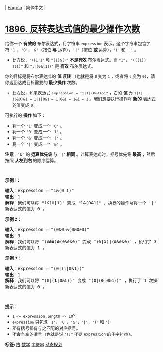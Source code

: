 | [English](README_EN.md) | 简体中文 |

# [1896. 反转表达式值的最少操作次数](https://leetcode.cn/problems/minimum-cost-to-change-the-final-value-of-expression)
<p>给你一个 <strong>有效的</strong> 布尔表达式，用字符串 <code>expression</code> 表示。这个字符串包含字符 <code>'1'</code>，<code>'0'</code>，<code>'&amp;'</code>（按位 <strong>与</strong> 运算），<code>'|'</code>（按位 <strong>或</strong> 运算），<code>'('</code> 和 <code>')'</code> 。</p>

<ul>
	<li>比方说，<code>"()1|1"</code> 和 <code>"(1)&amp;()"</code> <strong>不是有效</strong> 布尔表达式。而 <code>"1"</code>， <code>"(((1))|(0))"</code> 和 <code>"1|(0&amp;(1))"</code> 是 <strong>有效</strong> 布尔表达式。</li>
</ul>

<p>你的目标是将布尔表达式的 <strong>值</strong> <strong>反转 </strong>（也就是将 <code>0</code> 变为 <code>1</code> ，或者将 <code>1</code> 变为 <code>0</code>），请你返回达成目标需要的 <strong>最少操作</strong> 次数。</p>

<ul>
	<li>比方说，如果表达式 <code>expression = "1|1|(0&amp;0)&amp;1"</code> ，它的 <strong>值</strong> 为 <code>1|1|(0&amp;0)&amp;1 = 1|1|0&amp;1 = 1|0&amp;1 = 1&amp;1 = 1</code> 。我们想要执行操作将 <strong>新的</strong> 表达式的值变成 <code>0</code> 。</li>
</ul>

<p>可执行的 <strong>操作</strong> 如下：</p>

<ul>
	<li>将一个 <code>'1'</code> 变成一个 <code>'0'</code> 。</li>
	<li>将一个 <code>'0'</code> 变成一个 <code>'1'</code> 。</li>
	<li>将一个 <code>'&amp;'</code> 变成一个 <code>'|'</code> 。</li>
	<li>将一个 <code>'|'</code> 变成一个 <code>'&amp;'</code> 。</li>
</ul>

<p><strong>注意：</strong><code>'&amp;'</code> 的 <strong>运算优先级</strong> 与 <code>'|'</code> <strong>相同</strong> 。计算表达式时，括号优先级 <strong>最高</strong> ，然后按照 <strong>从左到右</strong> 的顺序运算。</p>

<p> </p>

<p><strong>示例 1：</strong></p>

<pre><b>输入：</b>expression = "1&amp;(0|1)"
<b>输出：</b>1
<b>解释：</b>我们可以将 "1&amp;(0<strong>|</strong>1)" 变成 "1&amp;(0<strong>&amp;</strong>1)" ，执行的操作为将一个 '|' 变成一个 '&amp;' ，执行了 1 次操作。
新表达式的值为 0 。
</pre>

<p><strong>示例 2：</strong></p>

<pre><b>输入：</b>expression = "(0&amp;0)&amp;(0&amp;0&amp;0)"
<b>输出：</b>3
<b>解释：</b>我们可以将 "(0<strong>&amp;0</strong>)<strong>&amp;</strong>(0&amp;0&amp;0)" 变成 "(0<strong>|1</strong>)<strong>|</strong>(0&amp;0&amp;0)" ，执行了 3 次操作。
新表达式的值为 1 。
</pre>

<p><strong>示例 3：</strong></p>

<pre><b>输入：</b>expression = "(0|(1|0&amp;1))"
<b>输出：</b>1
<b>解释：</b>我们可以将 "(0|(<strong>1</strong>|0&amp;1))" 变成 "(0|(<strong>0</strong>|0&amp;1))" ，执行了 1 次操作。
新表达式的值为 0 。</pre>

<p> </p>

<p><strong>提示：</strong></p>

<ul>
	<li><code>1 &lt;= expression.length &lt;= 10<sup>5</sup></code></li>
	<li><code>expression</code> 只包含 <code>'1'</code>，<code>'0'</code>，<code>'&amp;'</code>，<code>'|'</code>，<code>'('</code> 和 <code>')'</code></li>
	<li>所有括号都有与之匹配的对应括号。</li>
	<li>不会有空的括号（也就是说 <code>"()"</code> 不是 <code>expression</code> 的子字符串）。</li>
</ul>

**标签:**  [栈](https://leetcode.cn/tag/stack) [数学](https://leetcode.cn/tag/math) [字符串](https://leetcode.cn/tag/string) [动态规划](https://leetcode.cn/tag/dynamic-programming) 